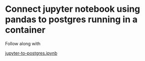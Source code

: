 # Connect jupyter notebook using pandas to postgres running in a container

Follow along with 

[jupyter-to-postgres.ipynb](https://github.com/maaz-ahmed-ansari/data-engineering/blob/main/1-docker-and-terraform/1-docker_sql/3-connect-jupyter-to-postgres/jupyter-to-postgres.ipynb)
